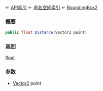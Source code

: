 ← [API索引](Api-Index) ← [命名空间索引](Namespace-Index) ← [BoundingBox2](VRageMath.BoundingBox2)

### 概要

```csharp
public float Distance(Vector2 point)
```



### 返回

[float](https://docs.microsoft.com/en-us/dotnet/api/System.Single?view=netframework-4.6)



### 参数

* [Vector2](VRageMath.Vector2) point
